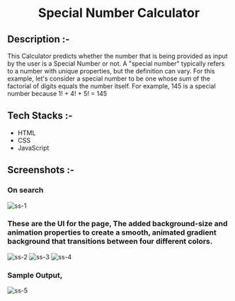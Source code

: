 # <p align="center">Special Number Calculator</p>

## Description :-

This Calculator predicts whether the number that is being provided as input by the user is a Special Number or not.
A "special number" typically refers to a number with unique properties, but the definition can vary. For this example, let's consider a special number to be one whose sum of the factorial of digits equals the number itself.
For example, 145 is a special number because 1! + 4! + 5! = 145

## Tech Stacks :-

- HTML
- CSS
- JavaScript

## Screenshots :-

### On search

![ss-1](https://github.com/Rakesh9100/CalcDiverse/assets/135226069/438728f7-04b0-40f0-9d36-af4caaa6dc86)

### These are the UI for the page, The added background-size and animation properties to create a smooth, animated gradient background that transitions between four different colors.

![ss-2](https://github.com/Rakesh9100/CalcDiverse/assets/135226069/c1545344-30b8-458a-8339-e02605c3dc7b)
![ss-3](https://github.com/Rakesh9100/CalcDiverse/assets/135226069/80b76b33-4c4d-40f7-910e-72bf6ef35633)
![ss-4](https://github.com/Rakesh9100/CalcDiverse/assets/135226069/90c362ea-d7fa-422f-9fa3-b9055e3bb5db)

### Sample Output,

![ss-5](https://github.com/Rakesh9100/CalcDiverse/assets/135226069/17e9cd55-5c3d-4b55-a9e2-73abd022519d)
